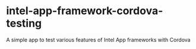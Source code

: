 intel-app-framework-cordova-testing
===================================

A simple app to test various features of Intel App frameworks with Cordova
